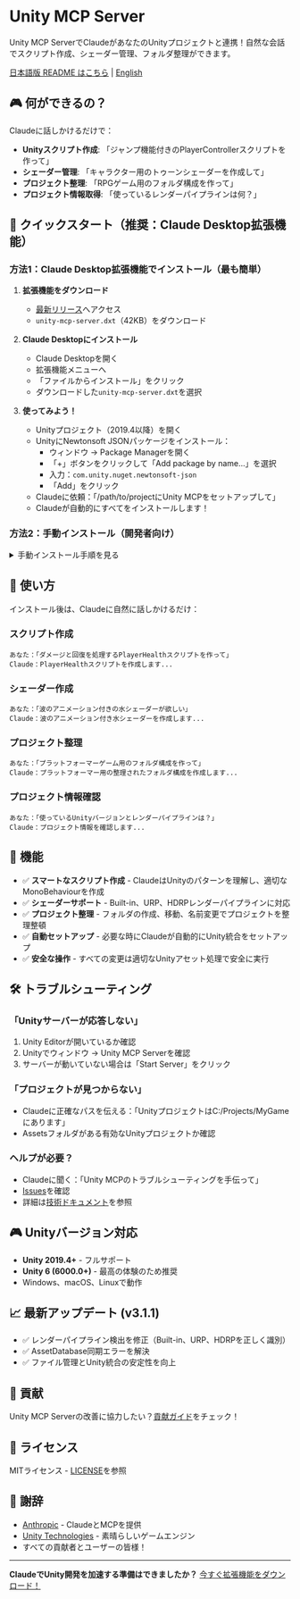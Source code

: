 # Unity MCP Server

Unity MCP ServerでClaudeがあなたのUnityプロジェクトと連携！自然な会話でスクリプト作成、シェーダー管理、フォルダ整理ができます。

[日本語版 README はこちら](README-ja.md) | [English](README.md)

## 🎮 何ができるの？

Claudeに話しかけるだけで：
- **Unityスクリプト作成**: 「ジャンプ機能付きのPlayerControllerスクリプトを作って」
- **シェーダー管理**: 「キャラクター用のトゥーンシェーダーを作成して」
- **プロジェクト整理**: 「RPGゲーム用のフォルダ構成を作って」
- **プロジェクト情報取得**: 「使っているレンダーパイプラインは何？」

## 🚀 クイックスタート（推奨：Claude Desktop拡張機能）

### 方法1：Claude Desktop拡張機能でインストール（最も簡単）

1. **拡張機能をダウンロード**
   - [最新リリース](https://github.com/zabaglione/mcp-server-unity/releases/latest)へアクセス
   - `unity-mcp-server.dxt`（42KB）をダウンロード

2. **Claude Desktopにインストール**
   - Claude Desktopを開く
   - 拡張機能メニューへ
   - 「ファイルからインストール」をクリック
   - ダウンロードした`unity-mcp-server.dxt`を選択

3. **使ってみよう！**
   - Unityプロジェクト（2019.4以降）を開く
   - UnityにNewtonsoft JSONパッケージをインストール：
     - ウィンドウ → Package Managerを開く
     - 「+」ボタンをクリックして「Add package by name...」を選択
     - 入力：`com.unity.nuget.newtonsoft-json`
     - 「Add」をクリック
   - Claudeに依頼：「/path/to/projectにUnity MCPをセットアップして」
   - Claudeが自動的にすべてをインストールします！

### 方法2：手動インストール（開発者向け）

<details>
<summary>手動インストール手順を見る</summary>

1. クローンしてビルド：
   ```bash
   git clone https://github.com/zabaglione/mcp-server-unity.git
   cd mcp-server-unity
   npm install
   npm run build
   ```

2. Claude Desktopを設定：
   ```json
   {
     "mcpServers": {
       "unity": {
         "command": "node",
         "args": ["/path/to/mcp-server-unity/build/simple-index.js"]
       }
     }
   }
   ```

</details>

## 📝 使い方

インストール後は、Claudeに自然に話しかけるだけ：

### スクリプト作成
```
あなた：「ダメージと回復を処理するPlayerHealthスクリプトを作って」
Claude：PlayerHealthスクリプトを作成します...
```

### シェーダー作成
```
あなた：「波のアニメーション付きの水シェーダーが欲しい」
Claude：波のアニメーション付き水シェーダーを作成します...
```

### プロジェクト整理
```
あなた：「プラットフォーマーゲーム用のフォルダ構成を作って」
Claude：プラットフォーマー用の整理されたフォルダ構成を作成します...
```

### プロジェクト情報確認
```
あなた：「使っているUnityバージョンとレンダーパイプラインは？」
Claude：プロジェクト情報を確認します...
```

## 🎯 機能

- ✅ **スマートなスクリプト作成** - ClaudeはUnityのパターンを理解し、適切なMonoBehaviourを作成
- ✅ **シェーダーサポート** - Built-in、URP、HDRPレンダーパイプラインに対応
- ✅ **プロジェクト整理** - フォルダの作成、移動、名前変更でプロジェクトを整理整頓
- ✅ **自動セットアップ** - 必要な時にClaudeが自動的にUnity統合をセットアップ
- ✅ **安全な操作** - すべての変更は適切なUnityアセット処理で安全に実行

## 🛠️ トラブルシューティング

### 「Unityサーバーが応答しない」
1. Unity Editorが開いているか確認
2. Unityでウィンドウ → Unity MCP Serverを確認
3. サーバーが動いていない場合は「Start Server」をクリック

### 「プロジェクトが見つからない」
- Claudeに正確なパスを伝える：「UnityプロジェクトはC:/Projects/MyGameにあります」
- Assetsフォルダがある有効なUnityプロジェクトか確認

### ヘルプが必要？
- Claudeに聞く：「Unity MCPのトラブルシューティングを手伝って」
- [Issues](https://github.com/zabaglione/mcp-server-unity/issues)を確認
- 詳細は[技術ドキュメント](TECHNICAL.md)を参照

## 🎮 Unityバージョン対応

- **Unity 2019.4+** - フルサポート
- **Unity 6 (6000.0+)** - 最高の体験のため推奨
- Windows、macOS、Linuxで動作

## 📈 最新アップデート (v3.1.1)

- ✅ レンダーパイプライン検出を修正（Built-in、URP、HDRPを正しく識別）
- ✅ AssetDatabase同期エラーを解決
- ✅ ファイル管理とUnity統合の安定性を向上

## 🤝 貢献

Unity MCP Serverの改善に協力したい？[貢献ガイド](CONTRIBUTING.md)をチェック！

## 📝 ライセンス

MITライセンス - [LICENSE](LICENSE)を参照

## 🙏 謝辞

- [Anthropic](https://anthropic.com) - ClaudeとMCPを提供
- [Unity Technologies](https://unity.com) - 素晴らしいゲームエンジン
- すべての貢献者とユーザーの皆様！

---

**ClaudeでUnity開発を加速する準備はできましたか？** [今すぐ拡張機能をダウンロード！](https://github.com/zabaglione/mcp-server-unity/releases/latest)